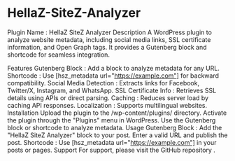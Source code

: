 # HellaZ-SiteZ-Analyzer

Plugin Name : HellaZ SiteZ Analyzer
Description
A WordPress plugin to analyze website metadata, including social media links, SSL certificate information, and Open Graph tags. It provides a Gutenberg block and shortcode for seamless integration.

Features
Gutenberg Block : Add a block to analyze metadata for any URL.
Shortcode : Use [hsz_metadata url="https://example.com"] for backward compatibility.
Social Media Detection : Extracts links for Facebook, Twitter/X, Instagram, and WhatsApp.
SSL Certificate Info : Retrieves SSL details using APIs or direct parsing.
Caching : Reduces server load by caching API responses.
Localization : Supports multilingual websites.
Installation
Upload the plugin to the /wp-content/plugins/ directory.
Activate the plugin through the "Plugins" menu in WordPress.
Use the Gutenberg block or shortcode to analyze metadata.
Usage
Gutenberg Block :
Add the "HellaZ SiteZ Analyzer" block to your post.
Enter a valid URL and publish the post.
Shortcode :
Use [hsz_metadata url="https://example.com"] in your posts or pages.
Support
For support, please visit the GitHub repository .
